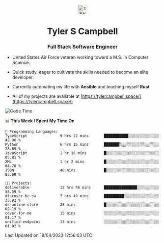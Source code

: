 <p align="center">
<a href="https://www.linkedin.com/in/t36campbell" target="blank"><img align="center" src="https://ik.imagekit.io/t36campbell/Portfolio/linkedin.png.original_m8bbGgPh6.png" alt="t36campbell" height="30" width="30" /></a>
</p>
<h1 align="center">Tyler S Campbell</h1>
<h3 align="center">Full Stack Software Engineer</h3>

* United States Air Force veteran working toward a M.S. in Computer Science.

* Quick study, eager to cultivate the skills needed to become an elite developer.

* Currently automating my life with **Ansible** and teaching myself **Rust**

* All of my projects are available at [https://tylercampbell.space/](https://tylercampbell.space/)

<!--START_SECTION:waka-->
![Code Time](http://img.shields.io/badge/Code%20Time-2%2C401%20hrs%2045%20mins-blue)

📊 **This Week I Spent My Time On** 

```text
💬 Programming Languages: 
TypeScript               9 hrs 22 mins       ███████████░░░░░░░░░░░░░░   42.96 % 
Python                   6 hrs 15 mins       ███████░░░░░░░░░░░░░░░░░░   28.69 % 
JavaScript               1 hr 16 mins        █░░░░░░░░░░░░░░░░░░░░░░░░   05.81 % 
XML                      1 hr 2 mins         █░░░░░░░░░░░░░░░░░░░░░░░░   04.78 % 
JSON                     48 mins             █░░░░░░░░░░░░░░░░░░░░░░░░   03.69 % 

🐱‍💻 Projects: 
deliverable              12 hrs 46 mins      ███████████████░░░░░░░░░░   58.59 % 
discover-bc-sw           7 hrs 49 mins       █████████░░░░░░░░░░░░░░░░   35.92 % 
ds-online-store          28 mins             █░░░░░░░░░░░░░░░░░░░░░░░░   02.19 % 
cover-for-me             15 mins             ░░░░░░░░░░░░░░░░░░░░░░░░░   01.17 % 
unified-endpoint         13 mins             ░░░░░░░░░░░░░░░░░░░░░░░░░   01.02 % 
```


 Last Updated on 18/04/2023 12:56:03 UTC
<!--END_SECTION:waka-->
